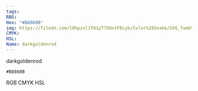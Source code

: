 ```yaml
---
tags:
RBG:
Hex: "#B8860B"
img: https://filedn.com/l0hpzxl1f01yT7GHxtF8cyk/Color%20Snake/SVG_Tumb%20Mass%20No%20Name/#B8860B.svg
CMYK:
HSL:
Name: darkgoldenrod
---
```

darkgoldenrod
```palette
#B8860B
```
RGB
CMYK
HSL